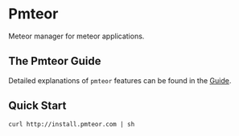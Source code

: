 # Pmteor 
Meteor manager for meteor applications.

## The Pmteor Guide
Detailed explanations of `pmteor` features can be found in the [Guide](http://pmteor.com).

## Quick Start

```shell
curl http://install.pmteor.com | sh
```
